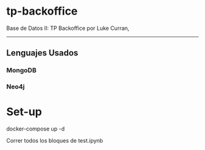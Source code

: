 # tp-backoffice
Base de Datos II: TP Backoffice por Luke Curran,

---

## Lenguajes Usados

### MongoDB
 

### Neo4j



# Set-up

docker-compose up -d

Correr todos los bloques de test.ipynb
